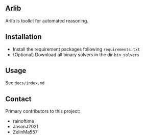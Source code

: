 ## Arlib 

Arlib is toolkit for automated reasoning.



## Installation

- Install the requirement packages following `requirements.txt`
- (Optional) Download all binary solvers in the dir `bin_solvers`

## Usage

See `docs/index.md`

## Contact

Primary contributors to this project:
- rainoftime
- JasonJ2021
- ZelinMa557 